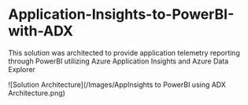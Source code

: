 # Application-Insights-to-PowerBI-with-ADX
This solution was architected to provide application telemetry reporting through PowerBI utilizing Azure Application Insights and Azure Data Explorer

![Solution Architecture](/Images/AppInsights to PowerBI using ADX Architecture.png)
